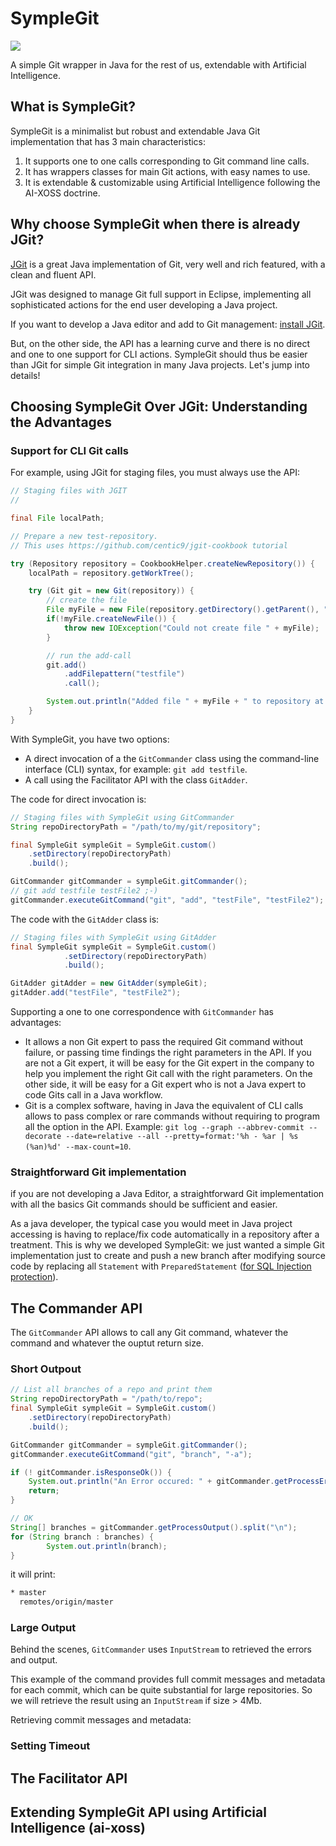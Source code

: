 # SympleGit
<img src="https://www.symplegit.com/img/arrow_fork2.png" />

A simple Git wrapper in Java for the rest of us, extendable with Artificial Intelligence.

## What is SympleGit?

SympleGit is a minimalist but robust and extendable Java Git implementation that has 3 main characteristics:

1. It supports one to one calls corresponding to Git command line calls.
2. It has wrappers classes for main Git actions, with easy names to use.
3. It is extendable & customizable using Artificial Intelligence  following the AI-XOSS doctrine.

## Why choose SympleGit when there is already JGit?

[JGit](https://www.eclipse.org/jgit/) is a great Java implementation of Git, very well and rich featured, with a clean and fluent API. 

JGit was designed to manage Git full support in Eclipse, implementing all sophisticated actions for the end user developing  a Java project. 

If you want to develop a Java editor and add to Git management: [install JGit](https://mvnrepository.com/artifact/org.eclipse.jgit/org.eclipse.jgit).

But, on the other side, the API has a learning curve and there is no direct and one to one support for CLI actions. SympleGit  should thus be easier than JGit for simple Git integration in many Java projects. Let's jump into details!

## Choosing SympleGit Over JGit: Understanding the Advantages

### Support for CLI Git calls

For example, using JGit for staging files, you must always use the API:

```java
// Staging files with JGIT
//

final File localPath;

// Prepare a new test-repository. 
// This uses https://github.com/centic9/jgit-cookbook tutorial

try (Repository repository = CookbookHelper.createNewRepository()) {
    localPath = repository.getWorkTree();

    try (Git git = new Git(repository)) {
        // create the file
        File myFile = new File(repository.getDirectory().getParent(), "testfile");
        if(!myFile.createNewFile()) {
            throw new IOException("Could not create file " + myFile);
        }

        // run the add-call
        git.add()
            .addFilepattern("testfile")
            .call();

        System.out.println("Added file " + myFile + " to repository at " + repository.getDirectory());
    }
}

```

With SympleGit, you have two options:

- A direct invocation of a the `GitCommander` class using the command-line interface (CLI) syntax, for example: `git add testfile`.
- A call using the Facilitator API with the class `GitAdder`.

The code for direct invocation is:

```java
// Staging files with SympleGit using GitCommander
String repoDirectoryPath = "/path/to/my/git/repository";

final SympleGit sympleGit = SympleGit.custom()
    .setDirectory(repoDirectoryPath)
    .build();

GitCommander gitCommander = sympleGit.gitCommander();
// git add testfile testFile2 ;-)
gitCommander.executeGitCommand("git", "add", "testFile", "testFile2"); 
```

The code with the `GitAdder` class is:

```java
// Staging files with SympleGit using GitAdder
final SympleGit sympleGit = SympleGit.custom()
            .setDirectory(repoDirectoryPath)
            .build();

GitAdder gitAdder = new GitAdder(sympleGit);
gitAdder.add("testFile", "testFile2");
```

Supporting a one to one correspondence with `GitCommander` has advantages:

- It allows a non Git expert to pass the required Git command without failure, or passing time findings the right parameters in the API. If you are not a Git expert, it will be easy for the Git expert in the company to help you implement the right Git call with the right parameters. On the other side, it will be easy for a Git expert who is not a Java expert to code Gits call in a Java workflow.
- Git is a complex software, having in Java the equivalent of CLI calls allows to pass complex or rare commands without requiring to program all the option in the API. Example: `git log --graph --abbrev-commit --decorate --date=relative --all --pretty=format:'%h - %ar | %s (%an)%d' --max-count=10`.

### Straightforward Git implementation

if you are not developing a Java Editor, a straightforward Git implementation with all the basics Git commands should be sufficient and easier.

As a java developer, the typical case you would meet in Java project accessing is having to replace/fix code automatically in a repository after a treatment. This is why we developed SympleGit: we just wanted a simple Git implementation just to create and push a new branch after modifying source code by replacing all `Statement` with `PreparedStatement` ([for SQL Injection protection](https://www.sqlephant.com/product/#sqli)).

## The Commander API

The `GitCommander` API allows to call any Git command, whatever the command and whatever the ouptut return size.

### Short Outpout 

```java
// List all branches of a repo and print them 
String repoDirectoryPath = "/path/to/repo";
final SympleGit sympleGit = SympleGit.custom()
    .setDirectory(repoDirectoryPath)
    .build();

GitCommander gitCommander = sympleGit.gitCommander();
gitCommander.executeGitCommand("git", "branch", "-a");

if (! gitCommander.isResponseOk()) {
    System.out.println("An Error occured: " + gitCommander.getProcessError());
    return;
}

// OK
String[] branches = gitCommander.getProcessOutput().split("\n");
for (String branch : branches) {
        System.out.println(branch);
}
```

it will print:

```bash
* master
  remotes/origin/master
```



### Large Output 

Behind the scenes, `GitCommander` uses `InputStream` to retrieved the errors and output.

This example  of the command provides full commit messages and metadata for each commit, which can be quite substantial for large repositories.  So we will retrieve the result  using an `InputStream` if size > 4Mb.

Retrieving commit messages and metadata:

### Setting Timeout

## The Facilitator API

## Extending SympleGit API using Artificial Intelligence (ai-xoss)

